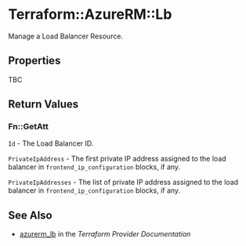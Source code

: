 # Terraform::AzureRM::Lb

Manage a Load Balancer Resource.

## Properties

TBC

## Return Values

### Fn::GetAtt

`Id` - The Load Balancer ID.

`PrivateIpAddress` - The first private IP address assigned to the load balancer in `frontend_ip_configuration` blocks, if any.

`PrivateIpAddresses` - The list of private IP address assigned to the load balancer in `frontend_ip_configuration` blocks, if any.

## See Also

* [azurerm_lb](https://www.terraform.io/docs/providers/azurerm/r/lb.html) in the _Terraform Provider Documentation_